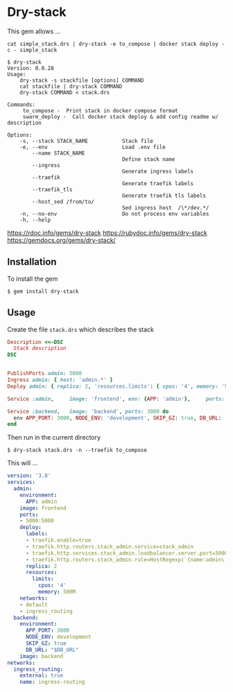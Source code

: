 # Dry-stack

This gem allows ...  

```
cat simple_stack.drs | dry-stack -e to_compose | docker stack deploy -c - simple_stack

$ dry-stack
Version: 0.0.28
Usage:
	dry-stack -s stackfile [options] COMMAND
	cat stackfile | dry-stack COMMAND
	dry-stack COMMAND < stack.drs

Commands:
     to_compose -  Print stack in docker compose format
     swarm_deploy -  Call docker stack deploy & add config readme w/ description

Options:
    -s, --stack STACK_NAME           Stack file
    -e, --env                        Load .env file
        --name STACK_NAME
                                     Define stack name
        --ingress
                                     Generate ingress labels
        --traefik
                                     Generate traefik labels
        --traefik_tls
                                     Generate traefik tls labels
        --host_sed /from/to/
                                     Sed ingress host  /\*/dev.*/
    -n, --no-env                     Do not process env variables
    -h, --help

```

https://rdoc.info/gems/dry-stack
https://rubydoc.info/gems/dry-stack
https://gemdocs.org/gems/dry-stack/

## Installation
To install the gem

    $ gem install dry-stack

## Usage
Create the file `stack.drs` which describes the stack
```ruby
Description <<~DSC
  Stack description
DSC


PublishPorts admin: 5000
Ingress admin: { host: 'admin.*' }
Deploy admin: { replica: 2, 'resources.limits': { cpus: '4', memory: '500M' } }

Service :admin,     image: 'frontend', env: {APP: 'admin'},     ports: 5000

Service :backend,   image: 'backend', ports: 3000 do
  env APP_PORT: 3000, NODE_ENV: 'development', SKIP_GZ: true, DB_URL: '$DB_URL'
end


```
Then run in the current directory

    $ dry-stack stack.drs -n --traefik to_compose

This will ...

```yaml
version: '3.8'
services:
  admin:
    environment:
      APP: admin
    image: frontend
    ports:
    - 5000:5000
    deploy:
      labels:
      - traefik.enable=true
      - traefik.http.routers.stack_admin.service=stack_admin
      - traefik.http.services.stack_admin.loadbalancer.server.port=5000
      - traefik.http.routers.stack_admin.rule=HostRegexp(`{name:admin\..*}`)
      replica: 2
      resources:
        limits:
          cpus: '4'
          memory: 500M
    networks:
    - default
    - ingress_routing
  backend:
    environment:
      APP_PORT: 3000
      NODE_ENV: development
      SKIP_GZ: true
      DB_URL: "$DB_URL"
    image: backend
networks:
  ingress_routing:
    external: true
    name: ingress-routing

```
